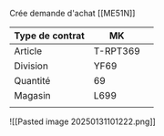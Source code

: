 Crée demande d'achat [[ME51N]]

| Type de contrat | MK       |     |
| --------------- | -------- | --- |
| Article         | T-RPT369 |     |
| Division        | YF69     |     |
| Quantité        | 69       |     |
| Magasin         | L699     |     |
|                 |          |     |
![[Pasted image 20250131101222.png]]
